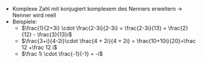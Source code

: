 - Komplexe Zahl mit konjugiert komplexem des Nenners erweitern -> Nenner wird reell
- Beispiele:
	-  $\frac{1}{2+3i} \cdot \frac{2-3i}{2-3i} = \frac{2-3i}{13} = \frac{2}{12} - \frac{3}{13}i$
	-  $\frac{3+i}{4-2i}\cdot \frac{4 + 2i}{4 + 2i} = \frac{10+10i}{20}=\frac 12 +\frac 12 i$
	-  $\frac 1i \cdot \frac{-1}{-1} = -i$ 